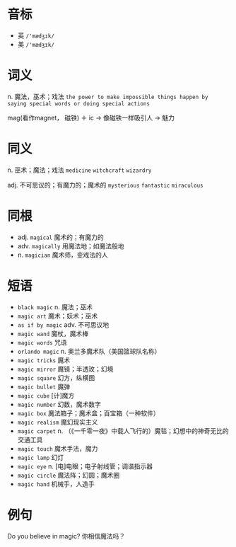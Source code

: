 # 音标

- 英 `/'mædʒɪk/`
- 美 `/'mædʒɪk/`

# 词义

n. 魔法，巫术；戏法
`the power to make impossible things happen by saying special words or doing special actions`



mag(看作magnet， 磁铁) ＋ ic → 像磁铁一样吸引人 → 魅力

# 同义

n. 巫术；魔法；戏法
`medicine` `witchcraft` `wizardry`

adj. 不可思议的；有魔力的；魔术的
`mysterious` `fantastic` `miraculous`

# 同根

- adj. `magical` 魔术的；有魔力的
- adv. `magically` 用魔法地；如魔法般地
- n. `magician` 魔术师，变戏法的人

# 短语

- `black magic` n. 魔法；巫术
- `magic art` 魔术；妖术；巫术
- `as if by magic` adv. 不可思议地
- `magic wand` 魔杖，魔术棒
- `magic words` 咒语
- `orlando magic` n. 奥兰多魔术队（美国篮球队名称）
- `magic tricks` 魔术
- `magic mirror` 魔镜；半透玫；幻境
- `magic square` 幻方，纵横图
- `magic bullet` 魔弹
- `magic cube` [计]魔方
- `magic number` 幻数，魔术数字
- `magic box` 魔法箱子；魔术盒；百宝箱（一种软件）
- `magic realism` 魔幻现实主义
- `magic carpet` n. （《一千零一夜》中载人飞行的）魔毯；幻想中的神奇无比的交通工具
- `magic touch` 魔术手法，魔力
- `magic lamp` 幻灯
- `magic eye` n. [电]电眼；电子射线管；调谐指示器
- `magic circle` 魔法阵；幻圆；魔术圈
- `magic hand` 机械手，人造手

# 例句

Do you believe in magic?
你相信魔法吗？


